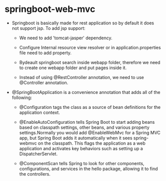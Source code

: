 # springboot-web-mvc 

- Springboot is basically made for rest application so by default it does not support jsp. To add jsp support:

  * We need to add 'tomcat-jasper' dependency.
  
  * Configure Internal resource view resolver or in application.properties file need to add property.

  * Bydeault springboot search inside webapp folder, therefore we need to create one webapp folder and put pages inside it.
  
  * Instead of using @RestController annotation, we need to use @Controller annotation.

- @SpringBootApplication is a convenience annotation that adds all of the following:

    * @Configuration tags the class as a source of bean definitions for the application context.

    * @EnableAutoConfiguration tells Spring Boot to start adding beans based on classpath settings, other beans, and various property settings.Normally you would add @EnableWebMvc for a Spring MVC app, but Spring Boot adds it automatically when it sees spring-webmvc on the classpath. This flags the application as a web application and activates key behaviors such as setting up a DispatcherServlet.

    * @ComponentScan tells Spring to look for other components, configurations, and services in the hello package, allowing it to find the controllers.